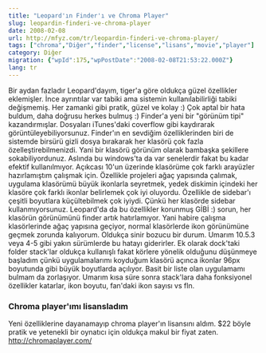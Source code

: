 ```yaml
---
title: "Leopard'ın Finder'ı ve Chroma Player"
slug: leopardin-finderi-ve-chroma-player
date: 2008-02-08
url: http://mfyz.com/tr/leopardin-finderi-ve-chroma-player/
tags: ["chroma","Diğer","finder","license","lisans","movie","player"]
category: Diğer
migration: {"wpId":175,"wpPostDate":"2008-02-08T21:53:22.000Z"}
lang: tr
---
```


Bir aydan fazladır Leopard'dayım, tiger'a göre oldukça güzel özellikler eklemişler. İnce ayrıntılar var tabiki ama sistemin kullanılabilirliği tabiki değişmemiş. Her zamanki gibi pratik, güzel ve kolay :) Çok aptal bir hata buldum, daha doğrusu herkes bulmuş :) Finder'a yeni bir "görünüm tipi" kazandırmışlar. Dosyaları iTunes'daki coverflow gibi kaydırarak görüntüleyebiliyorsunuz. Finder'ın en sevdiğim özelliklerinden biri de sistemde birsürü gizli dosya bırakarak her klasörü çok fazla özelleştirebilmenizdi. Yani bir klasörü görünüm olarak bambaşka şekillere sokabiliyordunuz. Aslında bu windows'ta da var senelerdir fakat bu kadar efektif kullanılmıyor. Açıkcası 10'un üzerinde klasörüme çok farklı arayüzler hazırlamıştım çalışmak için. Özellikle projeleri ağaç yapısında çalımak, uygulama klasörümü büyük ikonlarla seyretmek, yedek diskimin içindeki her klasöre çok farklı ikonlar belirlemek çok iyi oluyordu. Özellikle de sidebar'ı çeşitli boyutlara küçültebilmek çok iyiydi. Çünkü her klasörde sidebar kullanmıyorsunuz. Leopard'da da bu özellikler korunmuş GİBİ :) sorun, her klasörün görünümünü finder artık hatırlamıyor. Yani habire çalışma klasörlerinde ağaç yapısına geçiyor, normal klasörlerde ikon görünümüne geçmek zorunda kalıyorum. Oldukça sinir bozucu bir durum. Umarım 10.5.3 veya 4-5 gibi yakın sürümlerde bu hatayı giderirler. Ek olarak dock'taki folder stack'lar oldukça kullanışlı fakat körlere yönelik olduğunu düşünmeye başladım çünkü uygulamalarımı koyduğum klasörü açınca ikonlar 96px boyutunda gibi büyük boyutlarda açılıyor. Basit bir liste olan uygulamamı bulmam da zorlaşıyor. Umarım kısa süre sonra stack'lara daha fonksiyonel özellikler katarlar, ikon boyutu, fan'daki ikon sayısı vs fln.

### Chroma player'ımı lisansladım

Yeni özelliklerine dayanamayıp chroma player'ın lisansını aldım. $22 böyle pratik ve yetenekli bir oynatıcı için oldukça makul bir fiyat zaten. http://chromaplayer.com/